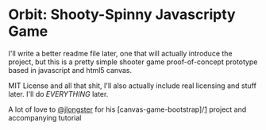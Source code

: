 Orbit: Shooty-Spinny Javascripty Game
=====================================

I'll write a better readme file later, one that will actually introduce the project, but this is a pretty simple shooter game proof-of-concept prototype based in javascript and html5 canvas.

MIT License and all that shit, I'll also actually include real licensing and stuff later. I'll do *EVERYTHING* later.

A lot of love to [@jlongster][0] for his [canvas-game-bootstrap]/[1] project and accompanying tutorial

[0]: http://www.twitter.com/jlongster
[1]: https://github.com/jlongster/canvas-game-bootstrap
